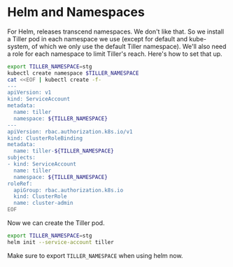 # Helm and Namespaces

For Helm, releases transcend namespaces. We don't like that. So we install a Tiller pod in each namespace we use (except for default and kube-system, of which we only use the default Tiller namespace). We'll also need a role for each namespace to limit Tiller's reach. Here's how to set that up.

```bash
export TILLER_NAMESPACE=stg
kubectl create namespace $TILLER_NAMESPACE
cat <<EOF | kubectl create -f-
---
apiVersion: v1
kind: ServiceAccount
metadata:
  name: tiller
  namespace: ${TILLER_NAMESPACE}
---
apiVersion: rbac.authorization.k8s.io/v1
kind: ClusterRoleBinding
metadata:
  name: tiller-${TILLER_NAMESPACE}
subjects:
- kind: ServiceAccount
  name: tiller
  namespace: ${TILLER_NAMESPACE}
roleRef:
  apiGroup: rbac.authorization.k8s.io
  kind: ClusterRole
  name: cluster-admin
EOF
```

Now we can create the Tiller pod.

```bash
export TILLER_NAMESPACE=stg
helm init --service-account tiller
```

Make sure to export `TILLER_NAMESPACE` when using helm now.

